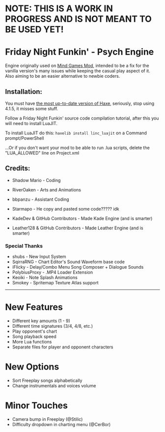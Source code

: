 # NOTE: THIS IS A WORK IN PROGRESS AND IS NOT MEANT TO BE USED YET!

# Friday Night Funkin' - Psych Engine
Engine originally used on [Mind Games Mod](https://gamebanana.com/mods/301107), intended to be a fix for the vanilla version's many issues while keeping the casual play aspect of it. Also aiming to be an easier alternative to newbie coders.

## Installation:
You must have [the most up-to-date version of Haxe](https://haxe.org/download/), seriously, stop using 4.1.5, it misses some stuff.

Follow a Friday Night Funkin' source code compilation tutorial, after this you will need to install LuaJIT.

To install LuaJIT do this: `haxelib install linc_luajit` on a Command prompt/PowerShell

...Or if you don't want your mod to be able to run .lua scripts, delete the "LUA_ALLOWED" line on Project.xml

## Credits:
* Shadow Mario - Coding
* RiverOaken - Arts and Animations
* bbpanzu - Assistant Coding

* Starmapo - He copy and pasted some code????? idk
* KadeDev & GitHub Contributors - Made Kade Engine (and is smarter)
* Leather128 & GitHub Contributors - Made Leather Engine (and is smarter)

### Special Thanks
* shubs - New Input System
* SqirraRNG - Chart Editor's Sound Waveform base code
* iFlicky - Delay/Combo Menu Song Composer + Dialogue Sounds
* PolybiusProxy - .MP4 Loader Extension
* Keoiki - Note Splash Animations
* Smokey - Spritemap Texture Atlas support
_____________________________________

# New Features
* Different key amounts (1 - 9)
* Different time signatures (3/4, 4/8, etc.)
* Play opponent's chart
* Song playback speed
* More Lua functions
* Separate files for player and opponent characters

# New Options
* Sort Freeplay songs alphabetically
* Change instrumentals and voices volume

# Minor Touches
* Camera bump in Freeplay (@Stilic)
* Difficulty dropdown in charting menu (@CerBor)